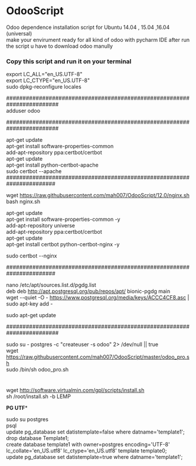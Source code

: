 # OdooScript
Odoo dependence installation script for Ubuntu 14.04 , 15.04 ,16.04 (universal)  
make your envirument ready for all kind of odoo with pycharm IDE
after run the script u have to download odoo manully 



### Copy this script and run it on your terminal 


export LC_ALL="en_US.UTF-8" <br />
export LC_CTYPE="en_US.UTF-8" <br />
sudo dpkg-reconfigure locales <br />

########################################################################<br />
adduser odoo

########################################################################<br />

apt-get update <br />
apt-get install software-properties-common <br />
add-apt-repository ppa:certbot/certbot <br />
apt-get update <br />
apt-get install python-certbot-apache <br />
sudo certbot --apache <br />
#######################################################################<br />

wget https://raw.githubusercontent.com/mah007/OdooScript/12.0/nginx.sh <br />
bash nginx.sh <br />

 apt-get update <br />
 apt-get install software-properties-common -y <br />
 add-apt-repository universe <br />
 add-apt-repository ppa:certbot/certbot <br />
 apt-get update <br />
 apt-get install certbot python-certbot-nginx -y<br />
 
 sudo certbot --nginx <br />



#######################################################################<br />

nano  /etc/apt/sources.list.d/pgdg.list <br />
deb deb http://apt.postgresql.org/pub/repos/apt/ bionic-pgdg main <br />
wget --quiet -O - https://www.postgresql.org/media/keys/ACCC4CF8.asc | sudo apt-key add - <br />

sudo apt-get update <br />

########################################################################<br />

sudo su - postgres -c "createuser -s odoo" 2> /dev/null || true <br />
wget https://raw.githubusercontent.com/mah007/OdooScript/master/odoo_pro.sh <br />
sudo /bin/sh odoo_pro.sh <br />

#

wget http://software.virtualmin.com/gpl/scripts/install.sh <br />
sh /root/install.sh -b LEMP <br />

********************PG UTF*********************<br />

sudo su postgres <br />
psql <br />
update pg_database set datistemplate=false where datname='template1'; <br />
drop database Template1; <br />
create database template1 with owner=postgres encoding='UTF-8' <br />
  lc_collate='en_US.utf8' lc_ctype='en_US.utf8' template template0; <br />
update pg_database set datistemplate=true where datname='template1'; <br />
